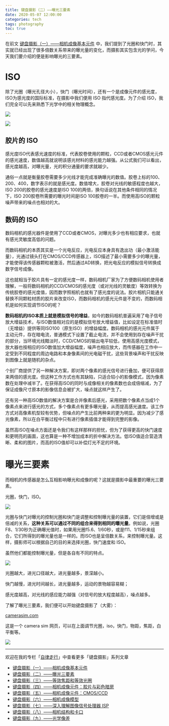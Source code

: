 ```yaml
---
title: 键盘摄影（二）——曝光三要素
date: 2020-05-07 12:00:00
categories: tech
tags: photography
toc: true
---
```


在前文 [键盘摄影（一）——相机成像基本元件](https://zhuanlan.zhihu.com/p/93481287) 中，我们提到了光圈和快门时，其实就已经出现了很多倍数关系带来的曝光量的变化，而摄影其实包含光的学问，今天我们要介绍的便是影响曝光的三要素。
<!-- more -->

# ISO

除了光圈（曝光孔径大小），快门（曝光时间），还有一个是成像元件的感光度，ISO为感光度的国际标准，在摄影中我们便用 ISO 指代感光度。为了介绍 ISO，我们完全可以先来熟悉下光学中的相关物理概念。

![](https://pic4.zhimg.com/80/v2-e1345246e5802e4dbb4cf832b3b44083_720w.jpg)

![](https://pic4.zhimg.com/80/v2-f12000d1eeeda82b7fc7c5560b8d975f_720w.jpg)


## 胶片的 ISO
感光度ISO代表感光速度的标准，代表胶卷使用的颗粒，CCD或者CMOS感光元件的感光速度，数值越高就说明该感光材料的感光能力越强。从公式我们可以看出，感光度越高，对曝光量，光的积分通量的要求就越少。

通俗一点就是衡量胶卷需要多少光线才能完成准确曝光的数值。胶卷上标的100、200、400，数字表示的就是感光度。数值增大，胶卷对光线的敏感程度也越大，ISO 200的胶卷的感光速度是ISO 100的两倍，换句话说在其他条件相同的情况下，ISO 200胶卷所需要的曝光时间是ISO 100胶卷的一半。而使用高ISO的颗粒噪声带来的噪点也相对的大。



## 数码的 ISO
数码相机的感光器件是使用了CCD或者CMOS，对曝光多少也有相应要求，也就有感光灵敏度高低的问题。

而数码相机的本质其实是一个光电反应，光电反应本身具有逸出功（最小激活能量），光通过镜头打在CMOS/CCD传感器上，ISO描述了最小需要多少的曝光量，才能使得该传感器颗粒被激活，然后通过AD转换，把光电反应的模拟信号转换成数字信号成像。

这也就相当于胶片具有一定的感光度一样，数码相机厂家为了方便数码相机使用者理解，一般将数码相机的CCD/CMOS的感光度（或对光线的灵敏度）等效转换为传统胶卷的感光度值，因而数字照相机也就有了感光度的说法。胶片相机只能通关替换不同颗粒材质的胶片来改变ISO，而数码相机的感光元件是不变的，而数码相机是如何实现调节ISO的呢？

**数码相机的ISO本质上就是模拟信号的增益**，如今的数码相机普遍采用了电子信号放大增益技术，与ISO数值相对应的是模拟信号放大增益值，比如设定在标准值时（无增益）提供等同ISO100（原生ISO）的增益幅度。数码相机的感光元件属于主动元件，存在暗电流，普通模式下设置了截止电流，并不会使用到存在噪声干扰的部分，当环境光线黯淡时，CCD/CMOS的输出电平较低，使用高感光度模式，放大器也按相应的ISO数值加大增益幅度，噪声也相应放大，而传感器在工作中一定受到不同程度的周边电路和本身像素间的光电磁干扰，这些背景噪声和干扰反映到图像上就是随机的杂点。



个别厂商提供了另一种解决方案，即对两个像素的感光信号进行叠加，便可获得原来两倍的感光度。但这种工作方式也有其缺陷，只适合较小的影像模式，因为像素数在处理中减半了。在获得高ISO的同时与成像相关的像素数也会成倍缩减，为了保证成像尺寸原本的影像信息会被扩大，噪点就这样产生了。

还有另一种高ISO数值的解决方案是合并像素后感光，采用把数个像素点当成1个像素点来进行感光的方式，多个像素点有更多曝光量，从而提高感光速度。该工作方式对高像素机型较有优势，但噪点的产生比前两种来的更为明显。因为减少了感光像素，所以在白平衡过程中只有进行像素插值才能得到完整的影像。

虽然高ISO在噪点方面还是令我们有这样那样的担忧，但为了获得更高的快门速度和更明亮的画面，这也算是一种不增加成本的折中解决方法。低ISO值适合营造清晰、柔和的图片，而高的ISO值却可以补偿灯光不足的环境。

# 曝光三要素

而相机的传感器是怎么互相影响曝光和成像的呢？这就是摄影中最重要的曝光三要素。

光圈，快门，ISO。

![](https://pic4.zhimg.com/80/v2-6a010158968f084e500bdda89f5ecdb3_720w.jpg)

光圈与快门对曝光的控制光圈和快门是调整和控制曝光量的装置，它们是倍增或是倍减的关系，**这种关系可以通过不同的组合来得到相同的曝光量**。例如说，光圈F8、1/30秒为正确曝光值时，如果用光圈f5.6、1/60秒，或是f11、1/15秒来组合，它们所得到的曝光量也是一样的。而ISO也是呈倍数关系，来控制曝光量。这样，摄影师可以根据自己的目的来选择光圈，快门速度和 ISO。

虽然他们都能控制曝光量，但是各自有不同的特点。

![](https://pic2.zhimg.com/80/v2-ca92e3338af012e0f6706e60803b84b5_720w.jpg)

光圈越大，进光口径越大，进光量越多，景深越小。

快门越慢，进光时间越长，进光量越多，运动的景物越容易糊；

感光度越高，对光线的感应能力越强（对信号的放大程度越高），噪点越多。



了解了曝光三要素，我们便可以开始键盘摄影了（大雾）：

[camerasim.com](https://camerasim.com/camerasim-free-web-app/)
​

这是一个 camera sim 网页，可以在上面调节光圈，iso，快门，物距，焦距，白平衡等。

![](https://pic4.zhimg.com/80/v2-77d6785454e77628e7aed3b3730dded3_720w.jpg)


---

欢迎在我的专栏「[自律走行](https://www.zhihu.com/column/jiritsu-soko)」中查看更多「键盘摄影」系列文章

- [键盘摄影（一）——相机成像基本元件](https://zhuanlan.zhihu.com/p/93481287)
- [键盘摄影（二）——曝光三要素](https://zhuanlan.zhihu.com/p/138585113)
- [键盘摄影（三）——等效焦距和等效光圈](https://zhuanlan.zhihu.com/p/138585371)
- [键盘摄影（四）——相机成像元件：胶片与彩色暗房](https://zhuanlan.zhihu.com/p/139384545)
- [键盘摄影（五）——相机成像元件：CMOS/CCD](https://zhuanlan.zhihu.com/p/139394687)
- [键盘摄影（六）——相机成像模型](https://zhuanlan.zhihu.com/p/138585667)
- [键盘摄影（七）——深入理解图像信号处理器 ISP](https://zhuanlan.zhihu.com/p/139432684)
- [键盘摄影（八）——相机结构和卡口](https://zhuanlan.zhihu.com/p/263018344)
- [键盘摄影（九）——光学像差](https://zhuanlan.zhihu.com/p/263867036)